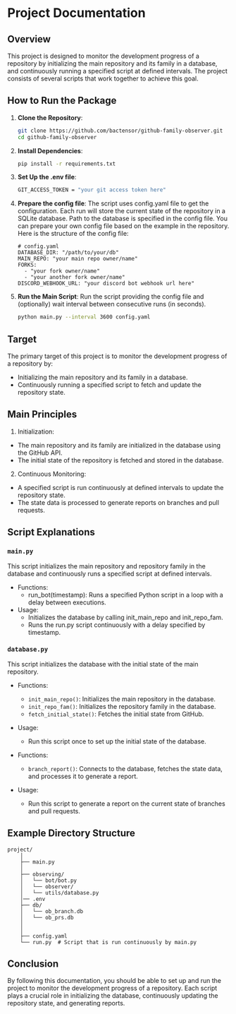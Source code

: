 # Project Documentation

## Overview

This project is designed to monitor the development progress of a repository by initializing the main repository and its family in a database, and continuously running a specified script at defined intervals. The project consists of several scripts that work together to achieve this goal.

## How to Run the Package

1. **Clone the Repository**:
   ```sh
   git clone https://github.com/bactensor/github-family-observer.git
   cd github-family-observer
   ```

2. **Install Dependencies**:
    ```sh
    pip install -r requirements.txt
   ```

3. **Set Up the .env file**:
    ```sh
    GIT_ACCESS_TOKEN = "your git access token here"
    ```
4. **Prepare the config file**:
The script uses config.yaml file to get the configuration. Each run will store the current state of the repository in a SQLite database. Path to the database is specified in the config file. You can prepare your own config file based on the example in the repository. Here is the structure of the config file:

    ```
    # config.yaml
    DATABASE_DIR: "/path/to/your/db"
    MAIN_REPO: "your main repo owner/name"
    FORKS:
      - "your fork owner/name"
      - "your another fork owner/name"
    DISCORD_WEBHOOK_URL: "your discord bot webhook url here"
    ```

5. **Run the Main Script**:
Run the script providing the config file and (optionally) wait interval between consecutive runs (in seconds).
    ```sh
    python main.py --interval 3600 config.yaml
    ```

## Target
The primary target of this project is to monitor the development progress of a repository by:

* Initializing the main repository and its family in a database.
* Continuously running a specified script to fetch and update the repository state.

## Main Principles

1. Initialization:

 * The main repository and its family are initialized in the database using the GitHub API.
 * The initial state of the repository is fetched and stored in the database.

2. Continuous Monitoring:

 * A specified script is run continuously at defined intervals to update the repository state.
 * The state data is processed to generate reports on branches and pull requests.

## Script Explanations

### `main.py`

This script initializes the main repository and repository family in the database and continuously runs a specified script at defined intervals.

* Functions:
    * run_bot(timestamp): Runs a specified Python script in a loop with a delay between executions.
* Usage:
    * Initializes the database by calling init_main_repo and init_repo_fam.
    * Runs the run.py script continuously with a delay specified by timestamp.

### `database.py`

This script initializes the database with the initial state of the main repository.

* Functions:
    * `init_main_repo()`: Initializes the main repository in the database.
    * `init_repo_fam()`: Initializes the repository family in the database.
    * `fetch_initial_state()`: Fetches the initial state from GitHub.
* Usage:
    * Run this script once to set up the initial state of the database.

* Functions:
    * `branch_report()`: Connects to the database, fetches the state data, and processes it to generate a report.
* Usage:
    * Run this script to generate a report on the current state of branches and pull requests.

## Example Directory Structure

```
project/
    │
    ├── main.py
    │
    ├── observing/
    │   └── bot/bot.py
    │   └── observer/
    │   └── utils/database.py
    │── .env
    ├── db/
    │   └── ob_branch.db
    │   └── ob_prs.db
    │
    │   
    ├── config.yaml
    └── run.py  # Script that is run continuously by main.py
```

## Conclusion

By following this documentation, you should be able to set up and run the project to monitor the development progress of a repository. Each script plays a crucial role in initializing the database, continuously updating the repository state, and generating reports.